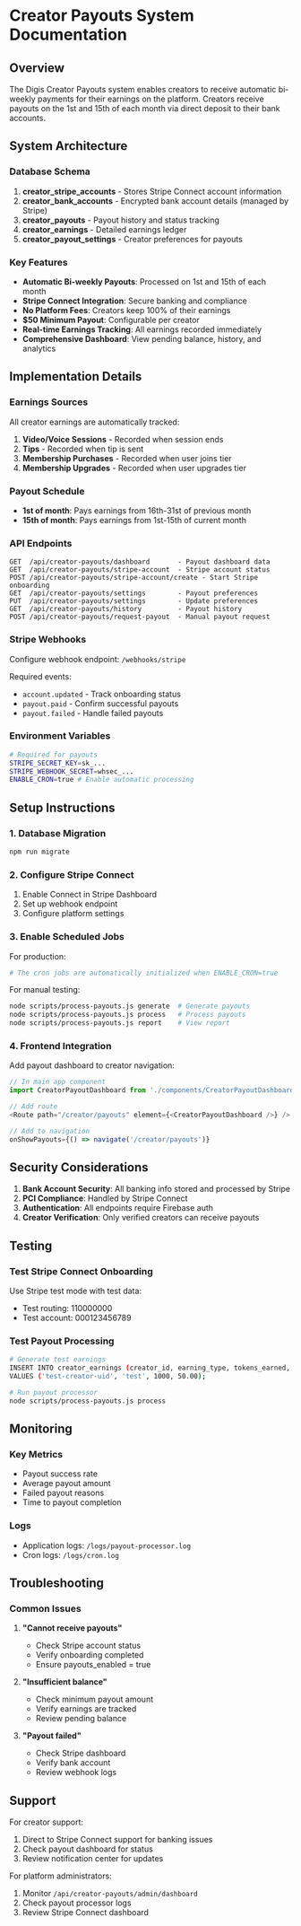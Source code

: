 # Creator Payouts System Documentation

## Overview

The Digis Creator Payouts system enables creators to receive automatic bi-weekly payments for their earnings on the platform. Creators receive payouts on the 1st and 15th of each month via direct deposit to their bank accounts.

## System Architecture

### Database Schema

1. **creator_stripe_accounts** - Stores Stripe Connect account information
2. **creator_bank_accounts** - Encrypted bank account details (managed by Stripe)
3. **creator_payouts** - Payout history and status tracking
4. **creator_earnings** - Detailed earnings ledger
5. **creator_payout_settings** - Creator preferences for payouts

### Key Features

- **Automatic Bi-weekly Payouts**: Processed on 1st and 15th of each month
- **Stripe Connect Integration**: Secure banking and compliance
- **No Platform Fees**: Creators keep 100% of their earnings
- **$50 Minimum Payout**: Configurable per creator
- **Real-time Earnings Tracking**: All earnings recorded immediately
- **Comprehensive Dashboard**: View pending balance, history, and analytics

## Implementation Details

### Earnings Sources

All creator earnings are automatically tracked:

1. **Video/Voice Sessions** - Recorded when session ends
2. **Tips** - Recorded when tip is sent
3. **Membership Purchases** - Recorded when user joins tier
4. **Membership Upgrades** - Recorded when user upgrades tier

### Payout Schedule

- **1st of month**: Pays earnings from 16th-31st of previous month
- **15th of month**: Pays earnings from 1st-15th of current month

### API Endpoints

```
GET  /api/creator-payouts/dashboard       - Payout dashboard data
GET  /api/creator-payouts/stripe-account  - Stripe account status
POST /api/creator-payouts/stripe-account/create - Start Stripe onboarding
GET  /api/creator-payouts/settings        - Payout preferences
PUT  /api/creator-payouts/settings        - Update preferences
GET  /api/creator-payouts/history         - Payout history
POST /api/creator-payouts/request-payout  - Manual payout request
```

### Stripe Webhooks

Configure webhook endpoint: `/webhooks/stripe`

Required events:
- `account.updated` - Track onboarding status
- `payout.paid` - Confirm successful payouts
- `payout.failed` - Handle failed payouts

### Environment Variables

```bash
# Required for payouts
STRIPE_SECRET_KEY=sk_...
STRIPE_WEBHOOK_SECRET=whsec_...
ENABLE_CRON=true # Enable automatic processing
```

## Setup Instructions

### 1. Database Migration

```bash
npm run migrate
```

### 2. Configure Stripe Connect

1. Enable Connect in Stripe Dashboard
2. Set up webhook endpoint
3. Configure platform settings

### 3. Enable Scheduled Jobs

For production:
```bash
# The cron jobs are automatically initialized when ENABLE_CRON=true
```

For manual testing:
```bash
node scripts/process-payouts.js generate  # Generate payouts
node scripts/process-payouts.js process   # Process payouts
node scripts/process-payouts.js report    # View report
```

### 4. Frontend Integration

Add payout dashboard to creator navigation:

```javascript
// In main app component
import CreatorPayoutDashboard from './components/CreatorPayoutDashboard';

// Add route
<Route path="/creator/payouts" element={<CreatorPayoutDashboard />} />

// Add to navigation
onShowPayouts={() => navigate('/creator/payouts')}
```

## Security Considerations

1. **Bank Account Security**: All banking info stored and processed by Stripe
2. **PCI Compliance**: Handled by Stripe Connect
3. **Authentication**: All endpoints require Firebase auth
4. **Creator Verification**: Only verified creators can receive payouts

## Testing

### Test Stripe Connect Onboarding

Use Stripe test mode with test data:
- Test routing: 110000000
- Test account: 000123456789

### Test Payout Processing

```bash
# Generate test earnings
INSERT INTO creator_earnings (creator_id, earning_type, tokens_earned, usd_value)
VALUES ('test-creator-uid', 'test', 1000, 50.00);

# Run payout processor
node scripts/process-payouts.js process
```

## Monitoring

### Key Metrics

- Payout success rate
- Average payout amount
- Failed payout reasons
- Time to payout completion

### Logs

- Application logs: `/logs/payout-processor.log`
- Cron logs: `/logs/cron.log`

## Troubleshooting

### Common Issues

1. **"Cannot receive payouts"**
   - Check Stripe account status
   - Verify onboarding completed
   - Ensure payouts_enabled = true

2. **"Insufficient balance"**
   - Check minimum payout amount
   - Verify earnings are tracked
   - Review pending balance

3. **"Payout failed"**
   - Check Stripe dashboard
   - Verify bank account
   - Review webhook logs

## Support

For creator support:
1. Direct to Stripe Connect support for banking issues
2. Check payout dashboard for status
3. Review notification center for updates

For platform administrators:
1. Monitor `/api/creator-payouts/admin/dashboard`
2. Check payout processor logs
3. Review Stripe Connect dashboard